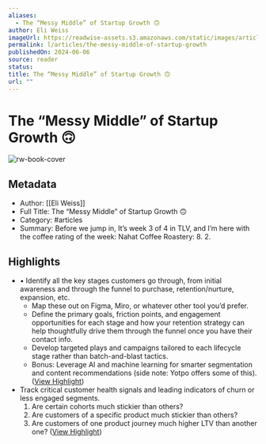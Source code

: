 ```yaml
---
aliases:
  - The “Messy Middle” of Startup Growth 🙃
author: Eli Weiss
imageUrl: https://readwise-assets.s3.amazonaws.com/static/images/article2.74d541386bbf.png
permalink: l/articles/the-messy-middle-of-startup-growth
publishedOn: 2024-06-06
source: reader
status: 
title: The “Messy Middle” of Startup Growth 🙃
url: ""
---
```

# The “Messy Middle” of Startup Growth 🙃

![rw-book-cover](https://readwise-assets.s3.amazonaws.com/static/images/article2.74d541386bbf.png)

## Metadata

- Author: [[Eli Weiss]]
- Full Title: The “Messy Middle” of Startup Growth 🙃
- Category: #articles
- Summary: Before we jump in, It’s week 3 of 4 in TLV, and I’m here with the coffee rating of the week: Nahat Coffee Roastery: 8. 2.

## Highlights

- • Identify all the key stages customers go through, from initial awareness and through the funnel to purchase, retention/nurture, expansion, etc.
  - Map these out on Figma, Miro, or whatever other tool you’d prefer.
  - Define the primary goals, friction points, and engagement opportunities for each stage and how your retention strategy can help thoughtfully drive them through the funnel once you have their contact info.
  - Develop targeted plays and campaigns tailored to each lifecycle stage rather than batch-and-blast tactics.
  - Bonus: Leverage AI and machine learning for smarter segmentation and content recommendations (side note: Yotpo offers some of this). ([View Highlight](https://read.readwise.io/read/01hzrvg47qd1qmngfh5zqe66r0))
- Track critical customer health signals and leading indicators of churn or less engaged segments.
  1. Are certain cohorts much stickier than others?
  2. Are customers of a specific product much stickier than others?
  3. Are customers of one product journey much higher LTV than another one? ([View Highlight](https://read.readwise.io/read/01hzrvfzyw1mwwzy5brjyjjgbt))
